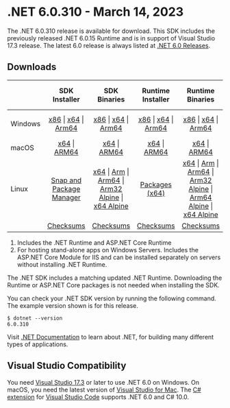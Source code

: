 # .NET 6.0.310 - March 14, 2023

The .NET 6.0.310 release is available for download. This SDK includes the previously released .NET 6.0.15 Runtime and is in support of Visual Studio 17.3 release. The latest 6.0 release is always listed at [.NET 6.0 Releases](../README.md).

## Downloads

|           | SDK Installer                        | SDK Binaries                 | Runtime Installer                                        | Runtime Binaries                                 | ASP.NET Core Runtime           |Windows Desktop Runtime          |
| --------- | :------------------------------------------:     | :----------------------:                 | :---------------------------:                            | :-------------------------:                      | :-----------------:            | :-----------------:            |
| Windows   | [x86][dotnet-sdk-win-x86.exe] \| [x64][dotnet-sdk-win-x64.exe] \| [Arm64][dotnet-sdk-win-arm64.exe] | [x86][dotnet-sdk-win-x86.zip] \| [x64][dotnet-sdk-win-x64.zip] \|  [Arm64][dotnet-sdk-win-arm64.zip] | [x86][dotnet-runtime-win-x86.exe] \| [x64][dotnet-runtime-win-x64.exe] \| [Arm64][dotnet-runtime-win-arm64.exe] | [x86][dotnet-runtime-win-x86.zip] \| [x64][dotnet-runtime-win-x64.zip] \| [Arm64][dotnet-runtime-win-arm64.zip] | [x86][aspnetcore-runtime-win-x86.exe] \| [x64][aspnetcore-runtime-win-x64.exe] \|; [Hosting Bundle][dotnet-hosting-win.exe] | [x86][windowsdesktop-runtime-win-x86.exe] \| [x64][windowsdesktop-runtime-win-x64.exe] \| [Arm64][windowsdesktop-runtime-win-arm64.exe] |
| macOS     | [x64][dotnet-sdk-osx-x64.pkg] \| [ARM64][dotnet-sdk-osx-arm64.pkg] | [x64][dotnet-sdk-osx-x64.tar.gz] \| [ARM64][dotnet-sdk-osx-arm64.tar.gz]  | [x64][dotnet-runtime-osx-x64.pkg] \| [ARM64][dotnet-runtime-osx-arm64.pkg] | [x64][dotnet-runtime-osx-x64.tar.gz] \| [ARM64][dotnet-runtime-osx-arm64.tar.gz]| [x64][aspnetcore-runtime-osx-x64.tar.gz] \| [ARM64][aspnetcore-runtime-osx-arm64.tar.gz] | - |
| Linux     |  [Snap and Package Manager](../install-linux.md)  | [x64][dotnet-sdk-linux-x64.tar.gz] \| [Arm][dotnet-sdk-linux-arm.tar.gz]  \| [Arm64][dotnet-sdk-linux-arm64.tar.gz] \| [Arm32 Alpine][dotnet-sdk-linux-musl-arm.tar.gz]  \| [x64 Alpine][dotnet-sdk-linux-musl-x64.tar.gz] | [Packages (x64)][linux-packages] | [x64][dotnet-runtime-linux-x64.tar.gz] \| [Arm][dotnet-runtime-linux-arm.tar.gz] \| [Arm64][dotnet-runtime-linux-arm64.tar.gz] \| [Arm32 Alpine][dotnet-runtime-linux-musl-arm.tar.gz] \| [Arm64 Alpine][dotnet-runtime-linux-musl-arm64.tar.gz] \| [x64 Alpine][dotnet-runtime-linux-musl-x64.tar.gz]  | [x64][aspnetcore-runtime-linux-x64.tar.gz]  \| [Arm][aspnetcore-runtime-linux-arm.tar.gz] \| [Arm64][aspnetcore-runtime-linux-arm64.tar.gz] \| [x64 Alpine][aspnetcore-runtime-linux-musl-x64.tar.gz] | - |
|  | [Checksums][checksums-sdk]                             | [Checksums][checksums-sdk]                                      | [Checksums][checksums-runtime]                             | [Checksums][checksums-runtime]  | [Checksums][checksums-runtime]  | [Checksums][checksums-runtime] |

1. Includes the .NET Runtime and ASP.NET Core Runtime
2. For hosting stand-alone apps on Windows Servers. Includes the ASP.NET Core Module for IIS and can be installed separately on servers without installing .NET Runtime.

The .NET SDK includes a matching updated .NET Runtime. Downloading the Runtime or ASP.NET Core packages is not needed when installing the SDK.

You can check your .NET SDK version by running the following command. The example version shown is for this release.

```console
$ dotnet --version
6.0.310
```

Visit [.NET Documentation](https://learn.microsoft.com/dotnet/core/) to learn about .NET, for building many different types of applications.

## Visual Studio Compatibility

You need [Visual Studio 17.3](https://visualstudio.microsoft.com) or later to use .NET 6.0 on Windows. On macOS, you need the latest version of [Visual Studio for Mac](https://visualstudio.microsoft.com/vs/mac/). The [C# extension](https://code.visualstudio.com/docs/languages/dotnet) for [Visual Studio Code](https://code.visualstudio.com/) supports .NET 6.0 and C# 10.0.

[checksums-runtime]: https://builds.dotnet.microsoft.com/dotnet/checksums/6.0.15-sha.txt
[checksums-sdk]: https://builds.dotnet.microsoft.com/dotnet/checksums/6.0.15-sha.txt

[linux-packages]: ../install-linux.md

[//]: # ( Runtime 6.0.15)
[dotnet-runtime-linux-arm.tar.gz]: https://download.visualstudio.microsoft.com/download/pr/dcfe990c-46fa-4222-946c-e5b9523f94db/20c3e626f66ef7d10678e43ab7fba46a/dotnet-runtime-6.0.15-linux-arm.tar.gz
[dotnet-runtime-linux-arm64.tar.gz]: https://download.visualstudio.microsoft.com/download/pr/2151a562-4991-4496-afac-12ae22e4710d/90644d83484758da592719d9946ca1b8/dotnet-runtime-6.0.15-linux-arm64.tar.gz
[dotnet-runtime-linux-musl-arm.tar.gz]: https://download.visualstudio.microsoft.com/download/pr/e35ae1de-bbd7-424d-baf8-e5328d7bff05/b9bf227728fa13bf140b4fe36609a919/dotnet-runtime-6.0.15-linux-musl-arm.tar.gz
[dotnet-runtime-linux-musl-arm64.tar.gz]: https://download.visualstudio.microsoft.com/download/pr/6076b46e-6d5a-410d-93a1-05314698f906/3453979632a67b64d9f24e88112c9154/dotnet-runtime-6.0.15-linux-musl-arm64.tar.gz
[dotnet-runtime-linux-musl-x64.tar.gz]: https://download.visualstudio.microsoft.com/download/pr/5597f305-2de2-4bbe-8f6c-7f1170e4abb3/b90e355ffdc2851dfa5ac68fc0ba5cb9/dotnet-runtime-6.0.15-linux-musl-x64.tar.gz
[dotnet-runtime-linux-x64.tar.gz]: https://download.visualstudio.microsoft.com/download/pr/a8db1a39-3418-4bd3-871e-5d13509ee724/2fac3893cffd4948c67dc3a2ef96a99d/dotnet-runtime-6.0.15-linux-x64.tar.gz
[dotnet-runtime-osx-arm64.pkg]: https://download.visualstudio.microsoft.com/download/pr/bfbe0103-d86e-4207-b51c-d02d1827225d/190012c955a7726bebd7c0a5f90ffc35/dotnet-runtime-6.0.15-osx-arm64.pkg
[dotnet-runtime-osx-arm64.tar.gz]: https://download.visualstudio.microsoft.com/download/pr/b809e06f-b836-45d4-b080-06b263579478/4690f65020f04e6579085df1aad7421d/dotnet-runtime-6.0.15-osx-arm64.tar.gz
[dotnet-runtime-osx-x64.pkg]: https://download.visualstudio.microsoft.com/download/pr/efcd27bd-2226-4a5c-9d2e-5926a570e487/6e1d87f63a3bd0490118682da4eb37c1/dotnet-runtime-6.0.15-osx-x64.pkg
[dotnet-runtime-osx-x64.tar.gz]: https://download.visualstudio.microsoft.com/download/pr/002ce092-a45c-4c52-baae-067879173e64/a6b706f9b30cb74210ce87ca651b3f4b/dotnet-runtime-6.0.15-osx-x64.tar.gz
[dotnet-runtime-win-arm64.exe]: https://download.visualstudio.microsoft.com/download/pr/74453a1d-cd7a-4fb7-90a9-40fc56b7324c/f7511ec1107310ca104dec62f86717af/dotnet-runtime-6.0.15-win-arm64.exe
[dotnet-runtime-win-arm64.zip]: https://download.visualstudio.microsoft.com/download/pr/85949133-3f73-485a-bcaa-e220677dde01/e23cfab074837c3d98a1737c1869dc74/dotnet-runtime-6.0.15-win-arm64.zip
[dotnet-runtime-win-x64.exe]: https://download.visualstudio.microsoft.com/download/pr/0f609431-fc27-4d13-a6b3-15db9153836a/4c7704d6a26f6099e0ff94cb5a853206/dotnet-runtime-6.0.15-win-x64.exe
[dotnet-runtime-win-x64.zip]: https://download.visualstudio.microsoft.com/download/pr/17309c0b-8c70-467b-9f95-a4f7ee8bd095/e6ccec507628a50cd81caef510b6fe76/dotnet-runtime-6.0.15-win-x64.zip
[dotnet-runtime-win-x86.exe]: https://download.visualstudio.microsoft.com/download/pr/46f6ac54-6f22-4c0b-92c2-9cc6a427c08f/a00a86f9652ea609e40b337e3553c1e6/dotnet-runtime-6.0.15-win-x86.exe
[dotnet-runtime-win-x86.zip]: https://download.visualstudio.microsoft.com/download/pr/377bab71-54b5-4e7b-97d8-e928c11603a4/cc846098d8717af452796601fc426fd8/dotnet-runtime-6.0.15-win-x86.zip

[//]: # ( WindowsDesktop 6.0.15)
[windowsdesktop-runtime-win-arm64.exe]: https://download.visualstudio.microsoft.com/download/pr/ed661b4a-6784-4b40-8872-c7df46d2fc4d/22ee24e9434437b66f1d5431504c049b/windowsdesktop-runtime-6.0.15-win-arm64.exe
[windowsdesktop-runtime-win-x64.exe]: https://download.visualstudio.microsoft.com/download/pr/513d13b7-b456-45af-828b-b7b7981ff462/edf44a743b78f8b54a2cec97ce888346/windowsdesktop-runtime-6.0.15-win-x64.exe
[windowsdesktop-runtime-win-x86.exe]: https://download.visualstudio.microsoft.com/download/pr/c7294693-5754-4bb0-b4a4-bcb63d4ef661/dd21bbae18ee17a1f8cb004bd1a7d365/windowsdesktop-runtime-6.0.15-win-x86.exe

[//]: # ( ASP 6.0.15)
[aspnetcore-runtime-linux-arm.tar.gz]: https://download.visualstudio.microsoft.com/download/pr/c7eade0f-81ff-4587-a58e-647702814ec4/1b8c56efc82990ee986d8dd52a9a09ab/aspnetcore-runtime-6.0.15-linux-arm.tar.gz
[aspnetcore-runtime-linux-arm64.tar.gz]: https://download.visualstudio.microsoft.com/download/pr/0d9619a1-af06-40c6-9816-46d08c9e42d6/744ecc09a1058822dc08ae17a3dc9c77/aspnetcore-runtime-6.0.15-linux-arm64.tar.gz
[aspnetcore-runtime-linux-musl-x64.tar.gz]: https://download.visualstudio.microsoft.com/download/pr/dbd4c83d-99e9-40a5-a6c2-df95b921cf38/0b841f3708f58b04cca7e83955c40de6/aspnetcore-runtime-6.0.15-linux-musl-x64.tar.gz
[aspnetcore-runtime-linux-x64.tar.gz]: https://download.visualstudio.microsoft.com/download/pr/4518a0d8-9a6b-4836-ada9-096afa24efd0/ad0d8ccefb6b6a36dc108417b74775cb/aspnetcore-runtime-6.0.15-linux-x64.tar.gz
[aspnetcore-runtime-osx-arm64.tar.gz]: https://download.visualstudio.microsoft.com/download/pr/8c038a1c-2c5a-4223-b863-3c7ace6b96f0/92b7538b884350b055a22c7877775fa1/aspnetcore-runtime-6.0.15-osx-arm64.tar.gz
[aspnetcore-runtime-osx-x64.tar.gz]: https://download.visualstudio.microsoft.com/download/pr/183c7035-79ba-4438-a96f-39cebae901c7/14358a3d95afb3af618abea80a8106db/aspnetcore-runtime-6.0.15-osx-x64.tar.gz
[aspnetcore-runtime-win-x64.exe]: https://download.visualstudio.microsoft.com/download/pr/28431bba-e071-4e98-86a9-aa7e0c9050fc/0677f2fd79faee65f5d48260b9f303e5/aspnetcore-runtime-6.0.15-win-x64.exe
[aspnetcore-runtime-win-x86.exe]: https://download.visualstudio.microsoft.com/download/pr/4b99db58-969b-401d-a239-86ba1c92e6b8/2c17255b0091fa3210ec4cfb7bfe89ed/aspnetcore-runtime-6.0.15-win-x86.exe
[dotnet-hosting-win.exe]: https://download.visualstudio.microsoft.com/download/pr/e38901ef-e9ac-4331-a6aa-f2aec3b1754b/6d695fa51a4960393edaf725ce970a86/dotnet-hosting-6.0.15-win.exe

[//]: # ( SDK 6.0.310)
[dotnet-sdk-linux-arm.tar.gz]: https://download.visualstudio.microsoft.com/download/pr/f5a1fdd9-8299-413e-b707-7bf5bb11c4f8/dec707f0b78e9f1da4305fe588f2eb1f/dotnet-sdk-6.0.310-linux-arm.tar.gz
[dotnet-sdk-linux-arm64.tar.gz]: https://download.visualstudio.microsoft.com/download/pr/91343c9e-97ff-4b8e-b411-b56a3c237ecd/9b1ff40787e03e94a0ec517eb0ec4d5d/dotnet-sdk-6.0.310-linux-arm64.tar.gz
[dotnet-sdk-linux-musl-arm.tar.gz]: https://download.visualstudio.microsoft.com/download/pr/160b9f5e-ce30-43c8-bb9b-41fd11e202e0/8c1e67ed39348c42655401b34e78545c/dotnet-sdk-6.0.310-linux-musl-arm.tar.gz
[dotnet-sdk-linux-musl-x64.tar.gz]: https://download.visualstudio.microsoft.com/download/pr/2fb79c44-2d17-47d9-92ab-2c0b59e45edc/d83fe196b32dc312a3872fe6136d3633/dotnet-sdk-6.0.310-linux-musl-x64.tar.gz
[dotnet-sdk-linux-x64.tar.gz]: https://download.visualstudio.microsoft.com/download/pr/71fb7efe-9bc5-44f3-8674-42f66066c482/62d1c73537189c51e3b42473ef3d5eba/dotnet-sdk-6.0.310-linux-x64.tar.gz
[dotnet-sdk-osx-arm64.pkg]: https://download.visualstudio.microsoft.com/download/pr/58ac76e4-d58c-46c4-ac6e-b99c7e496914/3b9683573613d51e6e9ca0ff8f6f32eb/dotnet-sdk-6.0.310-osx-arm64.pkg
[dotnet-sdk-osx-arm64.tar.gz]: https://download.visualstudio.microsoft.com/download/pr/d506b3c6-5ba1-41c4-8c44-5eefa6095ad0/a95ac6a119735937f196b2b81d2351d3/dotnet-sdk-6.0.310-osx-arm64.tar.gz
[dotnet-sdk-osx-x64.pkg]: https://download.visualstudio.microsoft.com/download/pr/bcc9caeb-6816-4cb5-915c-da4d1eda76e2/1aabc521750b622b4c543d955b92b9c4/dotnet-sdk-6.0.310-osx-x64.pkg
[dotnet-sdk-osx-x64.tar.gz]: https://download.visualstudio.microsoft.com/download/pr/cbd1bf47-d02d-4a0d-81a0-eba2e9e053b3/1492f5bba7eed4cbbc36e2c91045317a/dotnet-sdk-6.0.310-osx-x64.tar.gz
[dotnet-sdk-win-arm64.exe]: https://download.visualstudio.microsoft.com/download/pr/be164729-5304-4023-acbc-acc6a1df74fc/e1acdfdfa8663bd0bcd76015af1022c7/dotnet-sdk-6.0.310-win-arm64.exe
[dotnet-sdk-win-arm64.zip]: https://download.visualstudio.microsoft.com/download/pr/532a22d1-ae35-49a6-8052-61cf324bb581/4bbaf512a3569f777c4a1e4f60a7fc3e/dotnet-sdk-6.0.310-win-arm64.zip
[dotnet-sdk-win-x64.exe]: https://download.visualstudio.microsoft.com/download/pr/21dc6731-7a33-4f32-9856-a464329cc90f/b53debb329f5aa178cbf987b003013a9/dotnet-sdk-6.0.310-win-x64.exe
[dotnet-sdk-win-x64.zip]: https://download.visualstudio.microsoft.com/download/pr/7260d9d1-f241-434f-b5fa-86bd74fe8f9c/c4c57471d2fcc01887be9bae0158e388/dotnet-sdk-6.0.310-win-x64.zip
[dotnet-sdk-win-x86.exe]: https://download.visualstudio.microsoft.com/download/pr/156dcb1e-a3f4-4189-a8fc-b73417657ffa/9ae9d146ba05376fc40afac9ce632785/dotnet-sdk-6.0.310-win-x86.exe
[dotnet-sdk-win-x86.zip]: https://download.visualstudio.microsoft.com/download/pr/c9d2ce6d-5aeb-49ad-a3ed-596abb938076/b76cd06070e6b8113e86166206fb27c6/dotnet-sdk-6.0.310-win-x86.zip
